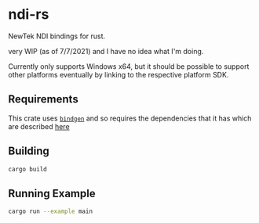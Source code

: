 # ndi-rs

NewTek NDI bindings for rust.

very WIP (as of 7/7/2021) and I have no idea what I'm doing.

Currently only supports Windows x64, but it should be possible to support other platforms eventually by linking to the respective platform SDK.

## Requirements
This crate uses [`bindgen`](https://docs.rs/bindgen/0.58.1/bindgen/) and so requires the dependencies that it has which are described [here](https://rust-lang.github.io/rust-bindgen/requirements.html)

## Building

```sh
cargo build
```


## Running Example

```sh
cargo run --example main
```

